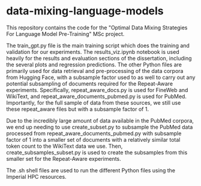 # data-mixing-language-models

This repository contains the code for the "Optimal Data Mixing Strategies For Language Model Pre-Training" MSc project. 

The train_gpt.py file is the main training script which does the training and validation for our experiments. 
The results_viz.ipynb notebook is used heavily for the results and evaluation sections of the dissertation, including the several plots and regression predictions. 
The other Python files are primarily used for data retrieval and pre-processing of the data corpora from Hugging Face, with a subsample factor used to as well to carry out any potential subsampling of documents required for the Repeat-Aware experiments. Specifically, repeat_aware_docs.py is used for FineWeb and WikiText, and repeat_aware_documents_pubmed.py is used for PubMed. Importantly, for the full sample of data from these sources, we still use these repeat_aware files but with a subsample factor of 1. 

Due to the incredibly large amount of data available in the PubMed corpora, we end up needing to use create_subset.py to subsample the PubMed data processed from repeat_aware_documents_pubmed.py with subsample factor of 1 into a smaller set of documents with a relatively similar total token count to the WikiText data we use. Then, create_subsamples_subset.py is used to create the subsamples from this smaller set for the Repeat-Aware experiments.

The .sh shell files are used to run the different Python files using the Imperial HPC resources.  
